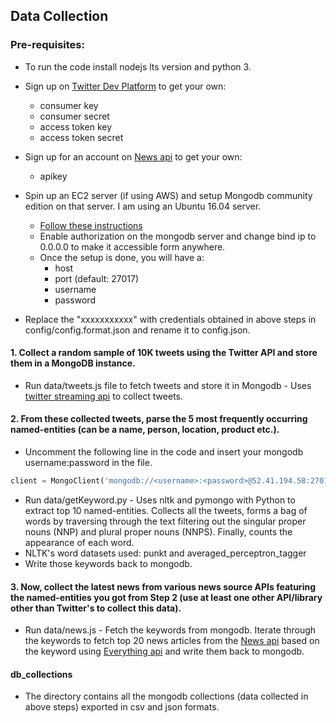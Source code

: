 
## Data Collection

### Pre-requisites:

- To run the code install nodejs lts version and python 3. 

- Sign up on [Twitter Dev Platform](https://developer.twitter.com) to get your own:
    - consumer key
    - consumer secret
    - access token key
    - access token secret

- Sign up for an account on [News api](https://newsapi.org/) to get your own:
    - apikey
    
- Spin up an EC2 server (if using AWS) and setup Mongodb community edition on that server. I am using an Ubuntu 16.04 server.
  - [Follow these instructions](https://docs.mongodb.com/manual/tutorial/install-mongodb-on-ubuntu/)
  - Enable authorization on the mongodb server and change bind ip to 0.0.0.0 to make it accessible form anywhere. 
  - Once the setup is done, you will have a:
    - host
    - port (default: 27017)
    - username  
    - password
    
- Replace the "xxxxxxxxxxx" with credentials obtained in above steps in config/config.format.json and rename it to config.json.

#### 1. Collect a random sample of 10K tweets using the Twitter API and store them in a MongoDB instance.
    
   - Run data/tweets.js file to fetch tweets and store it in Mongodb - Uses [twitter streaming api](https://developer.twitter.com/en/docs/tweets/sample-realtime/overview/GET_statuse_sample) to collect tweets.
    
#### 2. From these collected tweets, parse the 5 most frequently occurring named-entities (can be a name, person, location, product etc.).

   - Uncomment the following line in the code and insert your mongodb username:password in the file.
   ```python
   client = MongoClient('mongodb://<username>:<password>@52.41.194.58:27017/application-task')
   ```
   - Run data/getKeyword.py - Uses nltk and pymongo with Python to extract top 10 named-entities. Collects all the tweets, forms a bag of words by traversing through the text filtering out the singular proper nouns (NNP) and plural proper nouns (NNPS). Finally, counts the appearance of each word.
   - NLTK's word datasets used: punkt and averaged_perceptron_tagger
   - Write those keywords back to mongodb. 
      

#### 3. Now, collect the latest news from various news source APIs featuring the named-entities you got from Step 2 (use at least one other API/library other than Twitter's to collect this data).
       
   - Run data/news.js - Fetch the keywords from mongodb. Iterate through the keywords to fetch top 20 news articles from the [News api](https://newsapi.org/) based on the keyword using [Everything api](https://newsapi.org/docs/endpoints/everything) and write them back to mongodb.
    
#### db_collections
   - The directory contains all the mongodb collections (data collected in above steps) exported in csv and json formats.